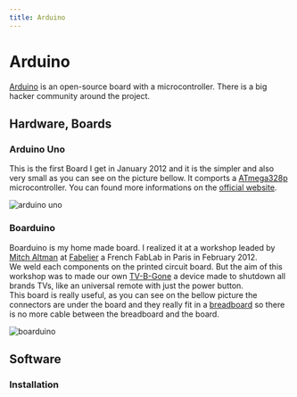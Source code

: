 ```yaml
---
title: Arduino
---
```


# Arduino

<a href="http://en.wikipedia.org/wiki/Arduino">Arduino</a> is an open-source board with a microcontroller.
There is a big hacker community around the project.

## Hardware, Boards

### Arduino Uno

This is the first Board I get in January 2012 and it is the simpler and also very small as you can see on the picture bellow.
It comports a <a href="http://www.atmel.com/dyn/products/product_card.asp?PN=ATmega328P">ATmega328p</a> microcontroller.
You can found more informations on the <a href="http://arduino.cc/en/Main/ArduinoBoardUno">official website</a>.

<img src="http://www.matthieu-keller.info/src/arduinoUno/1.JPG" alt="arduino uno"/>

### Boarduino

Boarduino is my home made board. I realized it at a workshop leaded by <a href="http://en.wikipedia.org/wiki/Mitch_Altman">Mitch Altman</a> at <a href="http://fabelier.org/">Fabelier</a> a French FabLab in Paris in February 2012.      
We weld each components on the printed circuit board. But the aim of this workshop was to made our own <a href="http://en.wikipedia.org/wiki/TV_Be_Gone">TV-B-Gone</a> a device made to shutdown all brands TVs, like an universal remote with just the power button.    
This board is really useful, as you can see on the bellow picture the connectors are under the board and they really fit in a <a href="http://en.wikipedia.org/wiki/Breadboard">breadboard</a> so there is no more cable between the breadboard and the board.

<img src="http://www.matthieu-keller.info/src/boarduino/1.JPG" alt="boarduino"/>

## Software

### Installation

under construction

